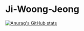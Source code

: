 # Ji-Woong-Jeong

[![Anurag's GitHub stats](https://github-readme-stats.vercel.app/api?username=j2woong1)](https://github.com/anuraghazra/github-readme-stats)
